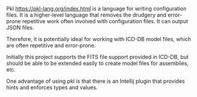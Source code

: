 Pkl https://pkl-lang.org/index.html is a language for writing configuration files. 
It is a higher-level language that removes the drudgery and error-prone repetitive work often involved with configuration files.
It can output JSON files.

Therefore, it is potentially ideal for working with ICD-DB model files, which are often repetitive and error-prone.

Initially this project supports the FITS file support provided in ICD-DB, but should be able to be extended easily to create
model files for assemblies, etc.

One advantage of using pkl is that there is an Intellij plugin that provides hints and enforces types and values.